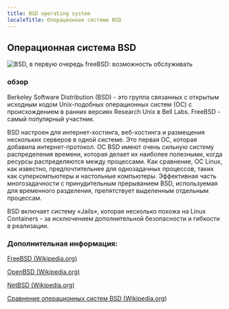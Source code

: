 ```yaml
---
title: BSD operating system
localeTitle: Операционная система BSD
---
```

## Операционная система BSD

![BSD, в первую очередь freeBSD: возможность обслуживать](https://www.freebsd.org/layout/images/logo-red.png)

### обзор

Berkeley Software Distribution (BSD) - это группа связанных с открытым исходным кодом Unix-подобных операционных систем (ОС) с происхождением в ранних версиях Research Unix в Bell Labs. FreeBSD - самый популярный участник.

BSD настроен для интернет-хостинга, веб-хостинга и размещения нескольких серверов в одной системе. Это первая ОС, которая добавила интернет-протокол. ОС BSD имеют очень сильную систему распределения времени, которая делает их наиболее полезными, когда ресурсы распределяются между процессами. Как сравнение, ОС Linux, как известно, предпочтительнее для однозадачных процессов, таких как суперкомпьютеры и настольные компьютеры. Эффективная часть многозадачности с принудительным прерыванием BSD, используемая для временного разделения, препятствует выделенным отдельным процессам.

BSD включает систему «Jails», которая несколько похожа на Linux Containers - за исключением дополнительной безопасности и гибкости в реализации.

### Дополнительная информация:

[FreeBSD (Wikipedia.org)](https://en.wikipedia.org/wiki/FreeBSD)

[OpenBSD (Wikipedia.org)](https://en.wikipedia.org/wiki/OpenBSD)

[NetBSD (Wikipedia.org)](https://en.wikipedia.org/wiki/NetBSD)

[Сравнение операционных систем BSD (Wikipedia.org)](https://en.wikipedia.org/wiki/Comparison_of_BSD_operating_systems)